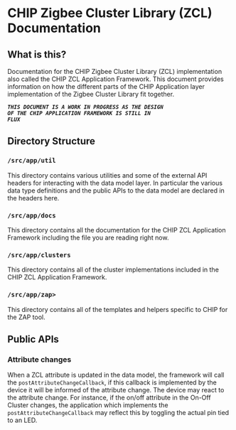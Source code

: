 # CHIP Zigbee Cluster Library (ZCL) Documentation

## What is this?

Documentation for the CHIP Zigbee Cluster Library (ZCL) implementation also
called the CHIP ZCL Application Framework. This document provides information on
how the different parts of the CHIP Application layer implementation of the
Zigbee Cluster Library fit together.

**_<code>THIS DOCUMENT IS A WORK IN PROGRESS AS THE DESIGN OF THE CHIP
APPLICATION FRAMEWORK IS STILL IN FLUX</code>_**

## Directory Structure

### <code>/src/app/util</code>

This directory contains various utilities and some of the external API headers
for interacting with the data model layer. In particular the various data type
definitions and the public APIs to the data model are declared in the headers
here.

### <code>/src/app/docs</code>

This directory contains all the documentation for the CHIP ZCL Application
Framework including the file you are reading right now.

### <code>/src/app/clusters</code>

This directory contains all of the cluster implementations included in the CHIP
ZCL Application Framework.

### <code>/src/app/zap></code>

This directory contains all of the templates and helpers specific to CHIP for the ZAP tool.

## Public APIs

### Attribute changes

When a ZCL attribute is updated in the data model, the framework will call the
<code>postAttributeChangeCallback</code>, if this callback is implemented by the
device it will be informed of the attribute change. The device may react to the
attribute change. For instance, if the on/off attribute in the On-Off Cluster
changes, the application which implements the
<code>postAttributeChangeCallback</code> may reflect this by toggling the actual
pin tied to an LED.
